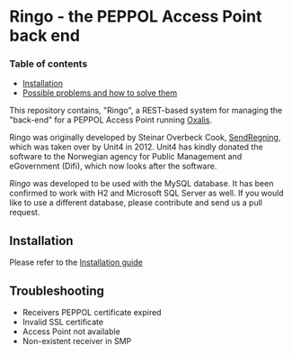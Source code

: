 Ringo - the PEPPOL Access Point back end
========================================


[TOC levels=2-5]: # "### Table of contents"
### Table of contents
- [Installation](#installation)
- [Possible problems and how to solve them](#possible-problems-and-how-to-solve-them)

This repository contains, "Ringo", a REST-based system for managing the "back-end" for a PEPPOL Access Point running
[Oxalis](https://github.com/difi/oxalis).

Ringo was originally developed by Steinar Overbeck Cook, [SendRegning](http://www.sendregning.no/), which was
taken over by Unit4 in 2012. Unit4 has kindly donated the software to
the Norwegian agency for Public Management and eGovernment (Difi), which now looks after the software.

_Ringo_ was developed to be used with the MySQL database. It has been confirmed to work with H2
and Microsoft SQL Server as well. If you would like to use a different database, please
contribute and send us a pull request.

## Installation

Please refer to the [Installation guide](/INSTALL.md)

## Troubleshooting

* Receivers PEPPOL certificate expired
* Invalid SSL certificate
* Access Point not available
* Non-existent receiver in SMP
